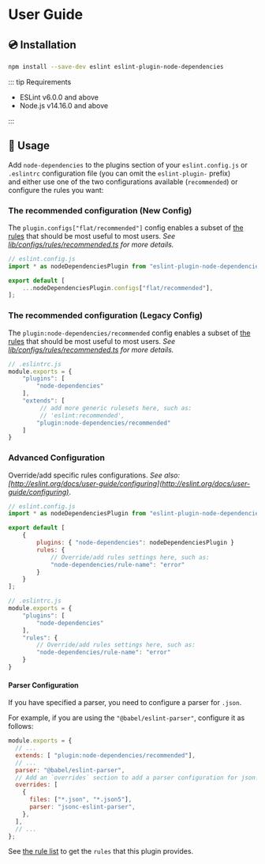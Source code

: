 # User Guide

## :cd: Installation

```bash
npm install --save-dev eslint eslint-plugin-node-dependencies
```

::: tip Requirements

- ESLint v6.0.0 and above
- Node.js v14.16.0 and above

:::

## :book: Usage

<!--USAGE_SECTION_START-->

Add `node-dependencies` to the plugins section of your `eslint.config.js` or `.eslintrc` configuration file (you can omit the `eslint-plugin-` prefix)  
and either use one of the two configurations available (`recommended`) or configure the rules you want:

### The recommended configuration (New Config)

The `plugin.configs["flat/recommended"]` config enables a subset of [the rules](../rules/index.md) that should be most useful to most users.
*See [lib/configs/rules/recommended.ts](https://github.com/ota-meshi/eslint-plugin-node-dependencies/blob/main/lib/configs/rules/recommended.ts) for more details.*

```js
// eslint.config.js
import * as nodeDependenciesPlugin from "eslint-plugin-node-dependencies"

export default [
    ...nodeDependenciesPlugin.configs["flat/recommended"],
];
```

### The recommended configuration (Legacy Config)

The `plugin:node-dependencies/recommended` config enables a subset of [the rules](../rules/index.md) that should be most useful to most users.
*See [lib/configs/rules/recommended.ts](https://github.com/ota-meshi/eslint-plugin-node-dependencies/blob/main/lib/configs/rules/recommended.ts) for more details.*

```js
// .eslintrc.js
module.exports = {
    "plugins": [
        "node-dependencies"
    ],
    "extends": [
         // add more generic rulesets here, such as:
         // 'eslint:recommended',
        "plugin:node-dependencies/recommended"
    ]
}
```

### Advanced Configuration

Override/add specific rules configurations. *See also: [http://eslint.org/docs/user-guide/configuring](http://eslint.org/docs/user-guide/configuring)*.

```js
// eslint.config.js
import * as nodeDependenciesPlugin from "eslint-plugin-node-dependencies"

export default [
    {
        plugins: { "node-dependencies": nodeDependenciesPlugin }
        rules: {
            // Override/add rules settings here, such as:
            "node-dependencies/rule-name": "error"
        }
    }
];
```

```js
// .eslintrc.js
module.exports = {
    "plugins": [
        "node-dependencies"
    ],
    "rules": {
        // Override/add rules settings here, such as:
        "node-dependencies/rule-name": "error"
    }
}
```

#### Parser Configuration

If you have specified a parser, you need to configure a parser for `.json`.

For example, if you are using the `"@babel/eslint-parser"`, configure it as follows:

```js
module.exports = {
  // ...
  extends: [ "plugin:node-dependencies/recommended"],
  // ...
  parser: "@babel/eslint-parser",
  // Add an `overrides` section to add a parser configuration for json.
  overrides: [
    {
      files: ["*.json", "*.json5"],
      parser: "jsonc-eslint-parser",
    },
  ],
  // ...
};
```

<!--USAGE_SECTION_END-->

See [the rule list](../rules/index.md) to get the `rules` that this plugin provides.

<!-- Some rules also support [shared settings](../settings/README.md). -->
